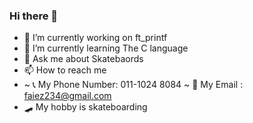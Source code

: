 ### Hi there 👋

<!--
**Fayezzzz/Fayezzzz** is a ✨ _special_ ✨ repository because its `README.md` (this file) appears on your GitHub profile.

Here are some ideas to get you started:-->

- 🔭 I’m currently working on ft_printf
- 🌱 I’m currently learning The C language
- 💬 Ask me about Skatebaords
- 📫 How to reach me
- 
  ~ 📞 My Phone Number: 011-1024 8084
  ~ 📧 My Email       : faiez234@gmail.com
- 🛹 My hobby is skateboarding
